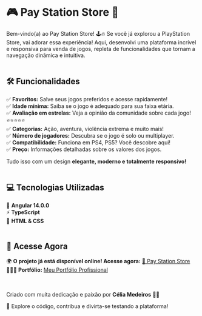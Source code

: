 
# 🎮 Pay Station Store 🚀

Bem-vindo(a) ao Pay Station Store! 🕹️🔥
Se você já explorou a PlayStation Store, vai adorar essa experiência! Aqui, desenvolvi uma plataforma incrível e responsiva para venda de jogos, repleta de funcionalidades que tornam a navegação dinâmica e intuitiva.<br><br>

## 🛠️ Funcionalidades

✅ **Favoritos:** Salve seus jogos preferidos e acesse rapidamente!<br>
✅ **Idade mínima:** Saiba se o jogo é adequado para sua faixa etária.<br>
✅ **Avaliação em estrelas:** Veja a opinião da comunidade sobre cada jogo! ⭐⭐⭐⭐⭐<br>
✅ **Categorias:** Ação, aventura, violência extrema e muito mais!<br>
✅ **Número de jogadores:** Descubra se o jogo é solo ou multiplayer.<br>
✅ **Compatibilidade:** Funciona em PS4, PS5? Você descobre aqui!<br>
✅ **Preço:** Informações detalhadas sobre os valores dos jogos.<br>

Tudo isso com um design **elegante, moderno e totalmente responsivo!**
<br><br>

## 💻 Tecnologias Utilizadas
🚀 **Angular 14.0.0**<br>
⚡ **TypeScript**<br>
🎨 **HTML & CSS**
<br><br>

## 🔗 Acesse Agora
🌍 **O projeto já está disponível online! Acesse agora:** [🔗 Pay Station Store](https://tiexperient-play-station-store.netlify.app/)  
👩🏼‍💻 **Portfólio:** [Meu Portfólio Profissional](https://ti-experient.netlify.app/)  
<br><br>

Criado com muita dedicação e paixão por **Célia Medeiros** 💛🚀

📌 Explore o código, contribua e divirta-se testando a plataforma!
